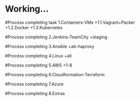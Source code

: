# Working...

#Process сompleting task 1.Containers-VMs
+1.1.Vagrant+Packer 
+1.2.Docker 
+1.3.Kubernetes 

#Process сompleting 2.Jenkins-TeamCity
+staging

#Process сompleting 3.Ansible 
+ab-haproxy

#Process сompleting 4.Linux
+all

#Process сompleting 5.AWS
+1-8

#Process сompleting 6.Cloudformation-Terraform

#Process сompleting 7.Azure

#Process сompleting 8.Extras
